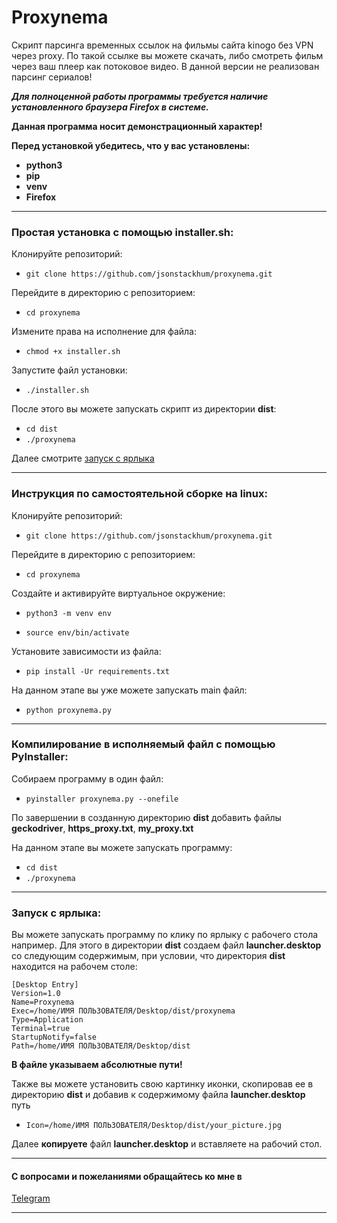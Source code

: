 # Proxynema
Скрипт парсинга временных ссылок на фильмы сайта kinogo без VPN через proxy.
По такой ссылке вы можете скачать, либо смотреть фильм через ваш плеер как потоковое видео.
В данной версии не реализован парсинг сериалов!

___Для полноценной работы программы требуется наличие установленного браузера __Firefox__ в системе.___

__Данная программа носит демонстрационный характер!__

__Перед установкой убедитесь, что у вас установлены:__ 
* __python3__
* __pip__ 
* __venv__
* __Firefox__
___
### Простая установка с помощью installer.sh:
Клонируйте репозиторий: 
* ```git clone https://github.com/jsonstackhum/proxynema.git```

Перейдите в директорию с репозиторием: 
* ```cd proxynema```

Измените права на исполнение для файла:
* ```chmod +x installer.sh```

Запустите файл установки:
* ```./installer.sh```

После этого вы можете запускать скрипт из директории __dist__:
* ```cd dist```
* ```./proxynema```

Далее смотрите [запуск с ярлыка](#запуск-с-ярлыка)
___
### __Инструкция__ по самостоятельной сборке на linux:
Клонируйте репозиторий: 
* ```git clone https://github.com/jsonstackhum/proxynema.git```

Перейдите в директорию с репозиторием: 
* ```cd proxynema```

Создайте и активируйте виртуальное окружение:
* ```python3 -m venv env```

* ```source env/bin/activate```

Установите зависимости из файла:
* ```pip install -Ur requirements.txt```

На данном этапе вы уже можете запускать main файл:
* ```python proxynema.py```
___
### Компилирование в исполняемый файл с помощью __PyInstaller__:
Собираем программу в один файл:
* ```pyinstaller proxynema.py --onefile```

По завершении в созданную директорию __dist__ добавить файлы __geckodriver__, __https_proxy.txt__, __my_proxy.txt__

На данном этапе вы можете запускать программу:
* ```cd dist```
* ```./proxynema```


___
### Запуск с ярлыка:

Вы можете запускать программу по клику по ярлыку с рабочего стола например. Для этого в директории __dist__ создаем файл __launcher.desktop__ со следующим содержимым, при условии, что директория __dist__ находится на рабочем столе: 
```
[Desktop Entry]
Version=1.0
Name=Proxynema
Exec=/home/ИМЯ ПОЛЬЗОВАТЕЛЯ/Desktop/dist/proxynema
Type=Application
Terminal=true
StartupNotify=false
Path=/home/ИМЯ ПОЛЬЗОВАТЕЛЯ/Desktop/dist
```
__В файле указываем абсолютные пути!__

Также вы можете установить свою картинку иконки, скопировав ее в директорию __dist__ и добавив к содержимому файла __launcher.desktop__ путь 
* ```Icon=/home/ИМЯ ПОЛЬЗОВАТЕЛЯ/Desktop/dist/your_picture.jpg```

Далее __копируете__ файл __launcher.desktop__ и вставляете на рабочий стол.
___

#### С вопросами и пожеланиями обращайтесь ко мне в 
[Telegram](https://t.me/jsonstackhum)
___

